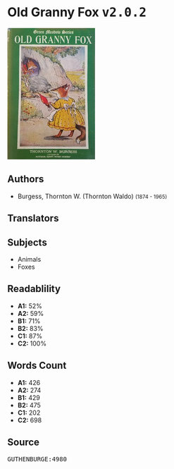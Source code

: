 # Old Granny Fox <kbd>v2.0.2</kbd>

![](./cover.medium.jpg "")

## Authors


 - Burgess, Thornton W. (Thornton Waldo) <small>(1874 - 1965)</small>

## Translators



## Subjects


 - Animals
 - Foxes

## Readablility


 - **A1:** 52%
 - **A2:** 59%
 - **B1:** 71%
 - **B2:** 83%
 - **C1:** 87%
 - **C2:** 100%

## Words Count


 - **A1:** 426
 - **A2:** 274
 - **B1:** 429
 - **B2:** 475
 - **C1:** 202
 - **C2:** 698

## Source


<kbd>GUTHENBURGE:4980</kbd>
